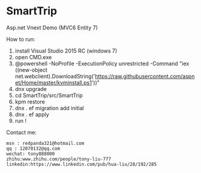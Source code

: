 # SmartTrip
Asp.net Vnext Demo (MVC6 Entity 7)

How to run:

1. install Visual Studio 2015 RC (windows 7)
2. open CMD.exe
3. @powershell -NoProfile -ExecutionPolicy unrestricted -Command "iex ((new-object net.webclient).DownloadString('https://raw.githubusercontent.com/aspnet/Home/master/kvminstall.ps1'))"
4. dnx upgrade
5. cd SmartTrip/src/SmartTrip
6. kpm restore
7. dnx . ef migration add initial
8. dnx . ef apply
9. run !

Contact me:

    msn : redpanda321@hotmail.com
    qq : 12070132@qq.com
    wechat: tony888000
    zhihu:www.zhihu.com/people/tony-liu-777
    linkedin:https://www.linkedin.com/pub/hua-liu/28/192/285
 
